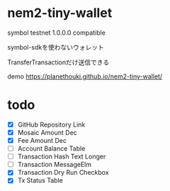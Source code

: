 # nem2-tiny-wallet

symbol testnet 1.0.0.0 compatible

symbol-sdkを使わないウォレット

TransferTransactionだけ送信できる

demo https://planethouki.github.io/nem2-tiny-wallet/

# todo

- [x] GitHub Repository Link
- [x] Mosaic Amount Dec
- [x] Fee Amount Dec
- [ ] Account Balance Table
- [ ] Transaction Hash Text Longer
- [ ] Transaction MessageElm
- [x] Transaction Dry Run Checkbox
- [x] Tx Status Table
